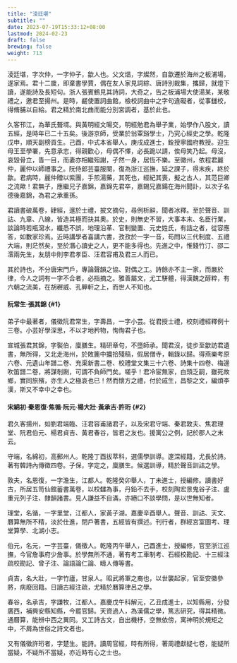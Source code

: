 ```yaml
---
title: "淩廷堪"
subtitle: ""
date: 2023-07-19T15:33:12+08:00
lastmod: 2024-02-23
draft: false
brewing: false
weight: 713
---
```



淩廷堪，字次仲，一字仲子，歙人也。父文焻，字燦然，自歙遷於海州之板浦場，遂家焉。君十二歲，即棄書學賈，偶在友人家見詞綜、唐詩別裁集，攜歸，就燈下讀，遂能詩及長短句。浙人張賓鶴見其詩詞，大奇之，告之板浦場大使湯某，某敬禮之，邀君至揚州。是時，鹺使置詞曲館，檢校詞曲中之字句違礙者，從事讎校，得脩脯以自給。君之精於南北曲而能分別宮調者，基於此也。

久客邗江，為華氏聱壻。與黃明經文暘交，明經勉君為舉子業，始學作八股文，讀五經，是時年已二十五矣。後游京師，受業於翁覃谿學士，乃究心經史之學。乾隆戊申，順天副榜貢生。己酉，中式本省舉人。庚戌成進士，銓授寧國府教授。迎生母王至學署，先意承志，得親歡心，母偶不懌，必長跪以請，俟母笑乃起。母沒，哀毀骨立，眚一目，而妻亦相繼殂謝，孑然一身，居恆不樂。至徽州，依程君麗仲，麗仲以師禮事之。阮侍郎芸臺服闋，復為浙江巡撫，延之課子，得末疾，終於歙。君病時，麗仲贈以紫團，手煎湯藥，其死也，經紀其喪，擬之古人，其范巨卿之流歟！君無子，應繼兄子嘉錦，嘉錦先君卒，嘉錫兄嘉鍚在海州聞訃，以次子名德後嘉錦，為君之承重孫。

君讀書破萬卷，肄經，邃於士禮，披文摘句，尋例析辭，聞者冰釋。至於聲音、訓詁、九章、八線，皆造其極而抉其奧。於史，則無史不習，大事本末、名臣行業，談論時若瓶瀉水，纖悉不誤，地理沿革、官制變置、元史姓氏，有詰之者，從容應答，如數家珍焉。近時講學者喜講六書，孜孜於一字一音，苟問以三代制度、五禮大端，則茫然矣，至於潛心讀史之人，更不能多得也。先進之中，惟錢竹汀、邵二澐兩先生，友朋中則李君孝臣、汪君容甫及君三人而已。

其於詩也，不分唐宋門戶，專論聲韻之協、對偶之工。詩餘亦不主一家，而嚴於律，今人之詞有一字不合者，必指摘之。雅善屬文，尤工駢體，得漢魏之醇粹，有六朝之流美，在胡稺威、孔顨軒之上，而世人不知也。

#### 阮常生·張其錦 {#1}

弟子中最著者，儀徵阮君常生，字壽昌，一字小芸。從君授士禮，校刻禮經釋例十三卷。小芸好學深思，不以才地矜物，恂恂君子也。

宣城張君其錦，字褧伯，廩膳生。精研章句，不墮師承。聞君沒，徒步至歙訪君遺書，無所得，又北走海州，於敗簏中攟拾殘稿，假居僧寺，輯錄以歸。得燕樂考原六卷、元遺山年譜二卷、充渠新書二卷、校禮堂文集三十六卷、詩集十四卷、梅邊吹笛譜二卷，將謀剞劂，可謂不負師門矣。嗟乎！君冷宦無家，白頭乏嗣，雖死故鄉，實同旅殯，亦生人之極哀也已！然而懷方之禮，付於戚生，昌黎之文，編煩李漢，斯又不幸中之幸也。

#### 宋綿初·秦恩復·焦循·阮元·楊大壯·黃承吉·許珩 {#2}

君久客揚州，如劉君端臨、汪君容甫諸君子，以及宋君守端、秦君敦夫、焦君理堂、阮君伯元、楊君貞吉、黃君春谷，皆君之友也。援寓公之例，記於郡人之末云。

守端，名綿初，高郵州人。乾隆丁酉拔萃科，選儒學訓導。邃深經籍，尤長於詩。著有韓詩內傳徵四卷。子保，字定之，廩膳生。候選訓導，精於聲音訓詁之學。

敦夫，名恩復，一字澹生，江都人。乾隆癸卯舉人，丁未進士，授編修。讀書好古，所居五笥仙館蓄書萬卷，以校讎為事，丹鉛不去手，校刻陶宏景鬼谷子注、盧重元列子注、隸韻諸書。見人謙益不自滿，亦絕口不談學問，是以世無知者。

理堂，名循，一字里堂，江都人，家黃子湖。嘉慶辛酉舉人。聲音、訓詁、天文、曆算無所不精，淡於仕進，閉戶著書，五經皆有撰述。刊行者，群經宮室圖考、理堂算學、北湖小志。

伯元，名元，一字芸臺，儀徵人。乾隆丙午舉人，己酉進士，授編修，官至浙江巡撫，今官詹事府少詹事。於學無所不通，著有考工車制考、石經校勘記、十三經注疏校勘記、曾子注、論語論仁論、疇人傳等書。

貞吉，名大壯，一字竹廬，甘泉人。昭武將軍之裔也，以世襲起家，官至安徽參將，病廢回籍。日讀古經注疏，尤精於曆算律呂之學。

春谷，名承吉，字謙牧，江都人。嘉慶戊午科解元，乙丑成進士，以知縣用，分發廣西，補興安縣知縣，今罷官歸。天資過人，為漢儒之學，篤志研究，得其精微。通曆算，能辨中西之異同。又工詩古文，自出機杼，空無依傍，寓神明於規矩之中，不屑為世俗之詩文者也。

又有儀徵許珩者，字楚生。能詩。讀周官經，時有所得，著周禮獻疑七卷，能疑所當疑，不疑所不當疑，亦近時有心之士也。